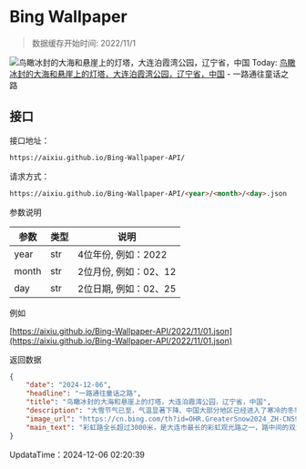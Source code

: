 # Bing Wallpaper

> 数据缓存开始时间: 2022/11/1

![鸟瞰冰封的大海和悬崖上的灯塔，大连泊霞湾公园，辽宁省，中国](https://cn.bing.com/th?id=OHR.GreaterSnow2024_ZH-CN5929129591_1920x1080.webp)
Today: [鸟瞰冰封的大海和悬崖上的灯塔，大连泊霞湾公园，辽宁省，中国](https://cn.bing.com/th?id=OHR.GreaterSnow2024_ZH-CN5929129591_1920x1080.webp) - 一路通往童话之路

## 接口

接口地址：

```html
https://aixiu.github.io/Bing-Wallpaper-API/
```

请求方式：

```html
https://aixiu.github.io/Bing-Wallpaper-API/<year>/<month>/<day>.json
```

参数说明

| 参数 | 类型 | 说明 |
| - | - | - |
| year | str | 4位年份, 例如：2022 |
| month | str | 2位月份, 例如：02、12 |
| day | str | 2位日期, 例如：02、25 |

例如

[https://aixiu.github.io/Bing-Wallpaper-API/2022/11/01.json](https://aixiu.github.io/Bing-Wallpaper-API/2022/11/01.json)

返回数据

```json
{
    "date": "2024-12-06",
    "headline": "一路通往童话之路",
    "title": "鸟瞰冰封的大海和悬崖上的灯塔，大连泊霞湾公园，辽宁省，中国",
    "description": "大雪节气已至，气温显著下降、中国大部分地区已经进入了寒冷的冬季。今天带您欣赏的是中国辽宁省大连市的泊霞湾公园。冬季，尤其是大雪节气之后，北方有“千里冰封，万里雪飘”的自然景观，此时的中国北方的部分海面已经慢慢开始冰封，于泊霞湾公园附近的灯塔欣赏冰封的海面是一个既梦幻又浪漫的好地方。",
    "image_url": "https://cn.bing.com/th?id=OHR.GreaterSnow2024_ZH-CN5929129591_1920x1080.webp",
    "main_text": "彩虹路全长超过3000米，是大连市最长的彩虹观光路之一，路中间的双黄线，被红黄蓝的三色线取代。"
}
```

UpdataTime：2024-12-06 02:20:39
